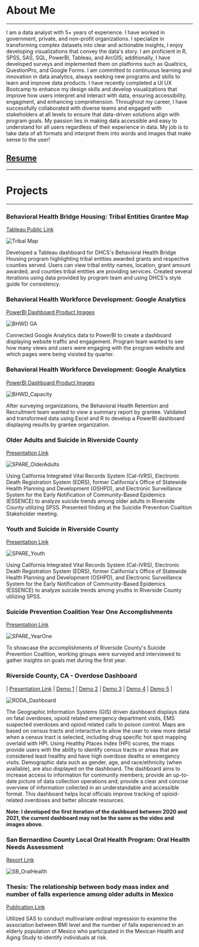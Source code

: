 # About Me
* * *
I am a data analyst with 5+ years of experience. I have worked in government, private, and non-profit organizations. I specialize in transforming complex datasets into clear and actionable insights, I enjoy developing visualizations that convey the data's story. I am proficient in R, SPSS, SAS, SQL, PowerBI, Tableau, and ArcGIS; additionally, I have developed surveys and implemented them on platforms such as Qualtrics, QuestionPro, and Google Forms. I am committed to continuous learning and innovation in data analytics, always seeking new programs and skills to learn and improve data products. I have recently completed a UI UX Bootcamp to enhance my design skills and develop visualizations that improve how users interpret and interact with data, ensuring accessibility, engagment, and enhancing comprehension. Throughout my career, I have successfully collaborated with diverse teams and engaged with stakeholders at all levels to ensure that data-driven solutions align with program goals. My passion lies in making data accessible and easy to understand for all users regardless of their experience in data. My job is to take data of all formats and interpret them into words and images that make sense to the user! 

## [Resume](/assets/PDFs/FrancoJoselineResume.pdf)

* * *

# Projects
* * *
### Behavioral Health Bridge Housing: Tribal Entities Grantee Map
[Tableau Public Link](https://public.tableau.com/app/profile/ds.notifications/viz/DATA-643-BHBH-TribalMapv2024_5_20_17164173451340/TribalEntitiesMapFINAL)

![Tribal Map](/assets/img/tribalmap.png)

Developed a Tableau dashboard for DHCS's Behavioral Health Bridge Housing program highlighting tribal entities awarded grants and respective counties served. Users can view tribal entity names, location, grant amount awarded, and counties tribal entities are providing services. Created several iterations using data provided by program team and using DHCS's style guide for consistency. 

### Behavioral Health Workforce Development: Google Analytics 
[PowerBI Dashboard Product Images](/assets/PDFs/BHWD_GA.pdf)

![BHWD GA](/assets/img/BHWDGA.png)

Connected Google Analytics data to PowerBI to create a dashboard displaying website traffic and engagement. Program team wanted to see how many views and users were engaging with the program website and which pages were being visisted by quarter. 

### Behavioral Health Workforce Development: Google Analytics 
[PowerBI Dashboard Product Images](/assets/PDFs/BHRR_Capacity.pdf)

![BHWD_Capacity](/assets/img/BHRRCapacity.png)

After surveying organizations, the Behavioral Health Retention and Recruitment team wanted to view a summary report by grantee. Validated and transformed data using Excel and R to develop a PowerBI dashboard displaying results by grantee organization. 

### Older Adults and Suicide in Riverside County
[Presentation Link](https://www.rivcospc.org/sites/default/files/DATA/pdfs/Older%20Adults%20and%20Suicide%20in%20Riverside%20County.pdf)

![SPARE_OlderAdults](/assets/img/SPARE_OlderAdults.png)

Using California Integrated Vital Records System (Cal-IVRS), Electronic Death Registration System (EDRS), former California's Office of Statewide Health Planning and Development (OSHPD), and Electronic Surveillance System for the Early Notification of Community-Based Epidemics (ESSENCE) to analyze suicide trends among older adults in Riverside County utilizing SPSS. Presented finding at the Suicidie Prevention Coalition Stakeholder meeting. 

### Youth and Suicide in Riverside County
[Presentation Link](https://www.rivcospc.org/sites/default/files/DATA/pdfs/Youth%20and%20Suicide%20in%20Riverside%20County.pdf)

![SPARE_Youth](/assets/img/SPARE_Youth.png)

Using California Integrated Vital Records System (Cal-IVRS), Electronic Death Registration System (EDRS), former California's Office of Statewide Health Planning and Development (OSHPD), and Electronic Surveillance System for the Early Notification of Community-Based Epidemics (ESSENCE) to analyze suicide trends among youths in Riverside County utilizing SPSS.

### Suicide Prevention Coalition Year One Accomplishments
[Presentation Link](https://www.rivcospc.org/sites/default/files/DATA/pdfs/Year%20One%20Accomplishments%20Infographic%20NEW%20LOGO%20PDF%20.pdf)

![SPARE_YearOne](/assets/img/SPARE_YearOne.png)

To showcase the accomplishments of Riverside County's Suicide Prevention Coalition, working groups were surveyed and interviewed to gather insights on goals met during the first year.

### Riverside County, CA - Overdose Dashboard
| [Presentation Link](/assets/PDFs/RODA_Dashboard.pdf) | [Demo 1](/assets/img/Demo_1.mp4) | [Demo 2](/assets/img/Demo_2.mp4) | [Demo 3](/assets/img/Demo_3.mp4) | [Demo 4](/assets/img/Demo_4.mp4) | [Demo 5](/assets/img/Demo_5.mp4) |

![RODA_Dashboard](/assets/img/RODA_Dashboard.png)

The Geographic Information Systems (GIS) driven dashboard displays data on fatal overdoses, opioid related emergency department visits, EMS suspected overdoses and opioid related calls to poison control. Maps are based on census tracts and interactive to allow the user to view more detail when a census tract is selected, including drug specific hot spot mapping overlaid with HPI. Using Healthy Places Index (HPI) scores, the maps provide users with the ability to identify census tracts or areas that are considered least healthy and have high overdose deaths or emergency visits. Demographic data such as gender, age, and race/ethnicity (when available), are also displayed on the dashboard. The dashboard aims to increase access to information for community members; provide an up-to-date picture of data collection operations and; provide a clear and concise overview of information collected in an understandable and accessible format. This dashboard helps local officials improve tracking of opioid-related overdoses and better allocate resources.

**Note: I developed the first iteration of the dashboard between 2020 and 2021, the current dashboard may not be the same as the video and images above.**

### San Bernardino County Local Oral Health Program: Oral Health Needs Assessment
[Report Link](https://smilesbc.org/wp-content/uploads/sites/40/2020/03/SB-Oral-Health-Needs-Assessment_FINAL-9-27-19.pdf)

![SB_OralHealth](/assets/img/SB_OralHealth.png)

### Thesis: The relationship between body mass index and number of falls experience among older adults in Mexico
[Publication Link](https://www.proquest.com/openview/5581d63c62af95b6ff1e81af8a9df4b7/1.pdf?pq-origsite=gscholar&cbl=18750)

Utilized SAS to conduct multivariate ordinal regression to examine the association between BMI level and the number of falls experienced in an elderly population of Mexico who participated in the Mexican Health and Aging Study to identify individuals at risk. 
